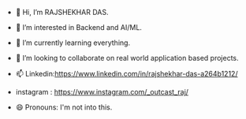 - 👋 Hi, I’m RAJSHEKHAR DAS.
- 👀 I’m interested in Backend and AI/ML.
- 🌱 I’m currently learning everything.
- 💞️ I’m looking to collaborate on real world application based projects.
- 📫 Linkedin:https://www.linkedin.com/in/rajshekhar-das-a264b1212/
- instagram : https://www.instagram.com/_outcast_raj/
                
  
- 😄 Pronouns: I'm not into this.
  

<!---
OUTCAST-RAJ/OUTCAST-RAJ is a ✨ special ✨ repository because its `README.md` (this file) appears on your GitHub profile.
You can click the Preview link to take a look at your changes.
--->
